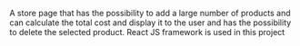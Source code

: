 A store page that has the possibility to add a large number of products and can calculate the total cost and display it to the user and has the possibility to delete the selected product. React JS framework is used in this project
